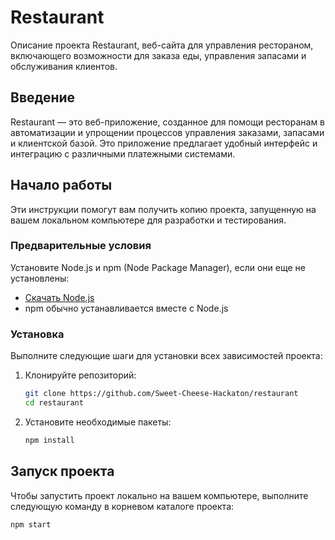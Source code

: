 # Restaurant

Описание проекта Restaurant, веб-сайта для управления рестораном, включающего возможности для заказа еды, управления запасами и обслуживания клиентов.

## Введение

Restaurant — это веб-приложение, созданное для помощи ресторанам в автоматизации и упрощении процессов управления заказами, запасами и клиентской базой. Это приложение предлагает удобный интерфейс и интеграцию с различными платежными системами.

## Начало работы

Эти инструкции помогут вам получить копию проекта, запущенную на вашем локальном компьютере для разработки и тестирования.

### Предварительные условия

Установите Node.js и npm (Node Package Manager), если они еще не установлены:

- [Скачать Node.js](https://nodejs.org/en/download/)
- npm обычно устанавливается вместе с Node.js

### Установка

Выполните следующие шаги для установки всех зависимостей проекта:

1. Клонируйте репозиторий:
    ```bash
    git clone https://github.com/Sweet-Cheese-Hackaton/restaurant
    cd restaurant
    ```

2. Установите необходимые пакеты:
    ```bash
    npm install
    ```

## Запуск проекта

Чтобы запустить проект локально на вашем компьютере, выполните следующую команду в корневом каталоге проекта:

```bash
npm start
